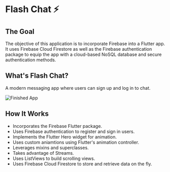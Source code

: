 # Flash Chat ⚡️

## The Goal

The objective of this application is to incorporate Firebase into a Flutter app. It uses Firebase Cloud Firestore as well as the Firebase authentication package to equip the app with a cloud-based NoSQL database and secure authentication methods. 

## What's Flash Chat?

A modern messaging app where users can sign up and log in to chat.

![Finished App](https://github.com/londonappbrewery/Images/blob/master/flash_chat_flutter_demo.gif)

## How It Works

- Incorporates the Firebase Flutter package.
- Uses Firebase authentication to register and sign in users.
- Implements the Flutter Hero widget for animation.
- Uses custom aniamtions using Flutter's animation controller. 
- Leverages mixins and superclasses.
- Takes advantage of Streams.
- Uses ListViews to build scrolling views.
- Uses Firebase Cloud Firestore to store and retrieve data on the fly.

